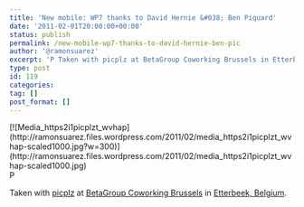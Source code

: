 ```yaml
---
title: 'New mobile: WP7 thanks to David Hernie &#038; Ben Piquard'
date: '2011-02-01T20:00:00+00:00'
status: publish
permalink: /new-mobile-wp7-thanks-to-david-hernie-ben-pic
author: '@ramonsuarez'
excerpt: 'P Taken with picplz at BetaGroup Coworking Brussels in Etterbeek, Belgium.'
type: post
id: 119
categories:
tag: []
post_format: []
---
```

<div class="p_embed p_image_embed">[![Media_https2i1picplzt_wvhap](http://ramonsuarez.files.wordpress.com/2011/02/media_https2i1picplzt_wvhap-scaled1000.jpg?w=300)](http://ramonsuarez.files.wordpress.com/2011/02/media_https2i1picplzt_wvhap-scaled1000.jpg)</div>P

 Taken with [picplz](http://picplz.com) at [BetaGroup Coworking Brussels](http://picplz.com/pics/betagroup-coworking-brussels-etterbek-belgium/) in [Etterbeek, Belgium](http://picplz.com/city/etterbeek-be/). 
